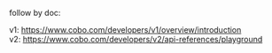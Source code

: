 follow by doc:

v1: https://www.cobo.com/developers/v1/overview/introduction  
v2: https://www.cobo.com/developers/v2/api-references/playground